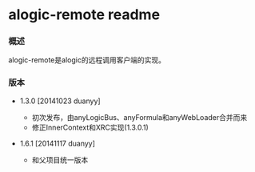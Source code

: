 alogic-remote readme
====================

### 概述
alogic-remote是alogic的远程调用客户端的实现。


### 版本
 - 1.3.0 [20141023 duanyy]
 	 + 初次发布，由anyLogicBus、anyFormula和anyWebLoader合并而来
 	 + 修正InnerContext和XRC实现(1.3.0.1)
 	 
 - 1.6.1 [20141117 duanyy]
	 + 和父项目统一版本 	  	 	 	 